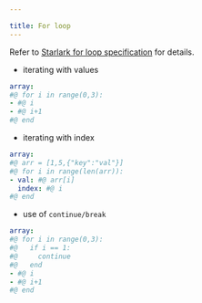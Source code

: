 ```yaml
---

title: For loop
---
```


Refer to [Starlark for loop specification](https://github.com/google/starlark-go/blob/master/doc/spec.md#for-loops) for details.

- iterating with values

```yaml
array:
#@ for i in range(0,3):
- #@ i
- #@ i+1
#@ end
```

- iterating with index

```yaml
array:
#@ arr = [1,5,{"key":"val"}]
#@ for i in range(len(arr)):
- val: #@ arr[i]
  index: #@ i
#@ end 
```

- use of `continue/break`

```yaml
array:
#@ for i in range(0,3):
#@   if i == 1:
#@     continue
#@   end
- #@ i
- #@ i+1
#@ end
```
